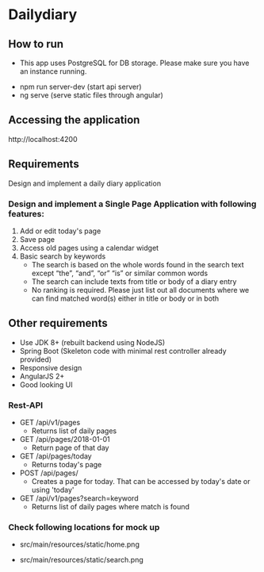 # Dailydiary

## How to run
* This app uses PostgreSQL for DB storage. Please make sure you have an instance running.
- npm run server-dev (start api server)
- ng serve (serve static files through angular)

## Accessing the application
http://localhost:4200 


## Requirements

Design and implement a daily diary application

### Design and implement a Single Page Application with following features:
1. Add or edit today's page
2. Save page
3. Access old pages using a calendar widget
4. Basic search by keywords
   - The search is based on the whole words found in the search text except “the”, “and”, “or” “is” or similar common words
   - The search can include texts from title or body of a diary entry
   - No ranking is required. Please just list out all documents where we can find matched word(s) either in title or body or in both

## Other requirements
* Use JDK 8+ (rebuilt backend using NodeJS)
* Spring Boot (Skeleton code with minimal rest controller already provided)
* Responsive design
* AngularJS 2+ 
* Good looking UI 

### Rest-API
* GET /api/v1/pages 
    - Returns list of daily pages
* GET /api/pages/2018-01-01 
    - Return page of that day
* GET /api/pages/today   
    - Returns today's page
* POST /api/pages/      
    - Creates a page for today. That can be accessed by today's date or using 'today'
* GET /api/v1/pages?search=keyword 
    - Returns list of daily pages where match is found

    
### Check following locations for mock up

* src/main/resources/static/home.png

* src/main/resources/static/search.png